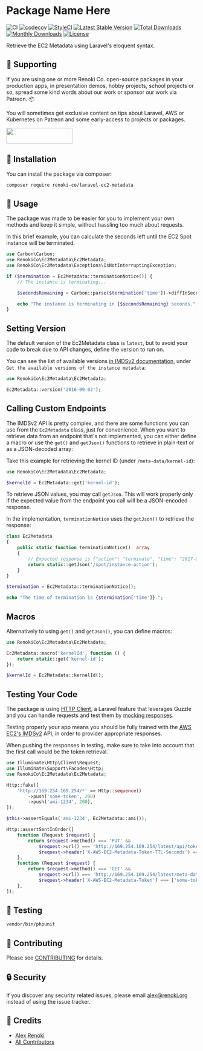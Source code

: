 Package Name Here
===================================

![CI](https://github.com/renoki-co/laravel-ec2-metadata/workflows/CI/badge.svg?branch=master)
[![codecov](https://codecov.io/gh/renoki-co/laravel-ec2-metadata/branch/master/graph/badge.svg)](https://codecov.io/gh/renoki-co/laravel-ec2-metadata/branch/master)
[![StyleCI](https://github.styleci.io/repos/:styleci_code/shield?branch=master)](https://github.styleci.io/repos/:styleci_code)
[![Latest Stable Version](https://poser.pugx.org/renoki-co/laravel-ec2-metadata/v/stable)](https://packagist.org/packages/renoki-co/laravel-ec2-metadata)
[![Total Downloads](https://poser.pugx.org/renoki-co/laravel-ec2-metadata/downloads)](https://packagist.org/packages/renoki-co/laravel-ec2-metadata)
[![Monthly Downloads](https://poser.pugx.org/renoki-co/laravel-ec2-metadata/d/monthly)](https://packagist.org/packages/renoki-co/laravel-ec2-metadata)
[![License](https://poser.pugx.org/renoki-co/laravel-ec2-metadata/license)](https://packagist.org/packages/renoki-co/laravel-ec2-metadata)

Retrieve the EC2 Metadata using Laravel's eloquent syntax.

## 🤝 Supporting

If you are using one or more Renoki Co. open-source packages in your production apps, in presentation demos, hobby projects, school projects or so, spread some kind words about our work or sponsor our work via Patreon. 📦

You will sometimes get exclusive content on tips about Laravel, AWS or Kubernetes on Patreon and some early-access to projects or packages.

[<img src="https://c5.patreon.com/external/logo/become_a_patron_button.png" height="41" width="175" />](https://www.patreon.com/bePatron?u=10965171)

## 🚀 Installation

You can install the package via composer:

```bash
composer require renoki-co/laravel-ec2-metadata
```

## 🙌 Usage

The package was made to be easier for you to implement your own methods and keep it simple, without hassling too much about requests.

In this brief example, you can calculate the seconds left until the EC2 Spot instance will be terminated.

```php
use Carbon\Carbon;
use RenokiCo\Ec2Metadata\Ec2Metadata;
use RenokiCo\Ec2Metadata\Exceptions\IsNotInterruptingException;

if ($termination = Ec2Metadata::terminationNotice()) {
    // The instance is terminating...

    $secondsRemaining = Carbon::parse($termination['time'])->diffInSeconds(now());

    echo "The instance is terminating in {$secondsRemaining} seconds.";
}
```

## Setting Version

The default version of the Ec2Metadata class is `latest`, but to avoid your code to break due to API changes, define the version to run on.

You can see the list of available versions [in IMDSv2 documentation](https://docs.aws.amazon.com/AWSEC2/latest/UserGuide/instancedata-data-retrieval.html), under `Get the available versions of the instance metadata`:

```php
use RenokiCo\Ec2Metadata\Ec2Metadata;

Ec2Metadata::version('2016-09-02');
```

## Calling Custom Endpoints

The IMDSv2 API is pretty complex, and there are some functions you can use from the `Ec2Metadata` class, just for convenience. When you want to retrieve data from an endpoint that's not implemented, you can either define a macro or use the `get()` and `getJson()` functions to retrieve in plain-text or as a JSON-decoded array:

Take this example for retrieving the kernel ID (under `/meta-data/kernel-id`):

```php
use RenokiCo\Ec2Metadata\Ec2Metadata;

$kernelId = Ec2Metadata::get('kernel-id');
```

To retrieve JSON values, you may call `getJson`. This will work properly only if the expected value from the endpoint you call will be a JSON-encoded response.

In the implementation, `terminationNotice` uses the `getJson()` to retrieve the response:

```php
class Ec2Metadata
{
    public static function terminationNotice(): array
    {
        // Expected response is {"action": "terminate", "time": "2017-09-18T08:22:00Z"}
        return static::getJson('/spot/instance-action');
    }
}
```

```php
$termination = Ec2Metadata::terminationNotice();

echo "The time of termination is {$termination['time']}.";
```

## Macros

Alternatively to using `get()` and `getJson()`, you can define macros:

```php
use RenokiCo\Ec2Metadata\Ec2Metadata;

Ec2Metadata::macro('kernelId', function () {
    return static::get('kernel-id');
});

$kernelId = Ec2Metadata::kernelId();
```

## Testing Your Code

The package is using [HTTP Client](https://laravel.com/docs/8.x/http-client), a Laravel feature that leverages Guzzle and you can handle requests and test them by [mocking responses](https://laravel.com/docs/8.x/http-client#testing).

Testing properly your app means you should be fully trained with the [AWS EC2's IMDSv2](https://docs.aws.amazon.com/AWSEC2/latest/UserGuide/configuring-instance-metadata-service.html) API, in order to provider appropriate responses.

When pushing the responses in testing, make sure to take into account that the first call would be the token retrieval.

```php
use Illuminate\Http\Client\Request;
use Illuminate\Support\Facades\Http;
use RenokiCo\Ec2Metadata\Ec2Metadata;

Http::fake([
    'http://169.254.169.254/*' => Http::sequence()
        ->push('some-token', 200)
        ->push('ami-1234', 200),
]);

$this->assertEquals('ami-1234', Ec2Metadata::ami());

Http::assertSentInOrder([
    function (Request $request) {
        return $request->method() === 'PUT' &&
            $request->url() === 'http://169.254.169.254/latest/api/token' &&
            $request->header('X-AWS-EC2-Metadata-Token-TTL-Seconds') === ['21600'];
    },
    function (Request $request) {
        return $request->method() === 'GET' &&
            $request->url() === 'http://169.254.169.254/latest/meta-data/ami-id' &&
            $request->header('X-AWS-EC2-Metadata-Token') === ['some-token'];
    },
]);
```

## 🐛 Testing

``` bash
vendor/bin/phpunit
```

## 🤝 Contributing

Please see [CONTRIBUTING](CONTRIBUTING.md) for details.

## 🔒  Security

If you discover any security related issues, please email alex@renoki.org instead of using the issue tracker.

## 🎉 Credits

- [Alex Renoki](https://github.com/rennokki)
- [All Contributors](../../contributors)
